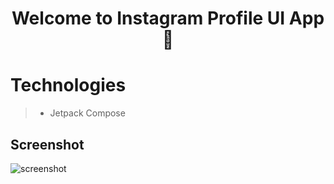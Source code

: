 <h1 align="center">Welcome to Instagram Profile UI App👋</h1>

# Technologies
> - Jetpack Compose

## Screenshot
![screenshot](https://github.com/DaDaDaTheoryNow/Instagram-Profile-UI/assets/105795587/bfcb330b-9204-4fc5-a51f-050ebee4a58f)
